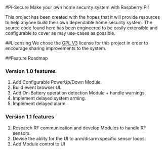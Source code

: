 #Pi-Secure
Make your own home security system with Raspberry PI!

This project has been created with the hopes that it will provide resources to help anyone build their own dependable home security system.  The source code found here has been engineered to be easily extensible and configurable to cover as may use-cases as possible.

##Licensing
We chose the [GPL V3](http://www.gnu.org/licenses/) license for this project in order to encourage sharing improvements to the system.  

##Feature Roadmap

### Version 1.0 features
1. Add Configurable PowerUp/Down Module.
2. Build event browser UI.
3. Add On-Battery operation detection Module + handle warnings.
4. Implement delayed system arming.
5. Implement delayed alarm

### Version 1.1 features
1. Research RF communication and develop Modules to handle RF sensors.
2. Devise the ablity for the UI to arm/disarm specific sensor loops.
3. Add Module control to UI
